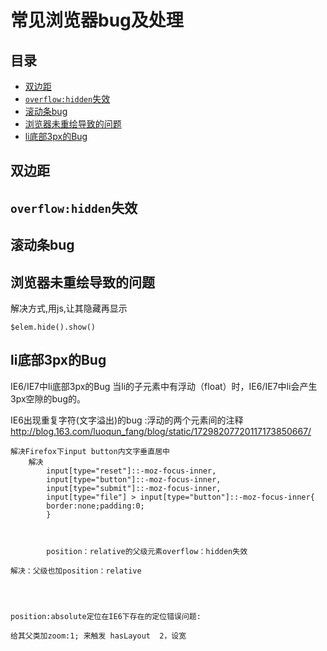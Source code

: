 # 常见浏览器bug及处理
## 目录
* [双边距](#double-margin)
* [`overflow:hidden`失效](#double-margin)
* [滚动条bug](#double-margin)
* [浏览器未重绘导致的问题](#repaint)
* [li底部3px的Bug](#float-li-3px)

## <a name="double-margin">双边距</a>

## <a name="overflow-hidden-bug">`overflow:hidden`失效</a>

## <a name="scroll-hidden-bug">滚动条bug</a>

## <a name="repaint">浏览器未重绘导致的问题</a>
解决方式,用js,让其隐藏再显示
```
$elem.hide().show()
```

## <a name="float-li-3px">li底部3px的Bug</a>
IE6/IE7中li底部3px的Bug   当li的子元素中有浮动（float）时，IE6/IE7中li会产生3px空隙的bug的。




IE6出现重复字符(文字溢出)的bug  :浮动的两个元素间的注释
http://blog.163.com/luoqun_fang/blog/static/17298207720117173850667/


    解决Firefox下input button内文字垂直居中
        解决
            input[type="reset"]::-moz-focus-inner,
            input[type="button"]::-moz-focus-inner,
            input[type="submit"]::-moz-focus-inner,
            input[type="file"] > input[type="button"]::-moz-focus-inner{
            border:none;padding:0;
            }



            position：relative的父级元素overflow：hidden失效

    解决：父级也加position：relative




    position:absolute定位在IE6下存在的定位错误问题: 

    给其父类加zoom:1; 来触发 hasLayout  2，设宽

